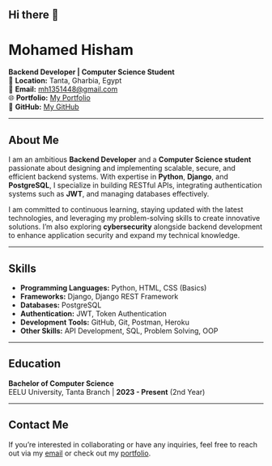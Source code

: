 ## Hi there 👋
# Mohamed Hisham

**Backend Developer | Computer Science Student**  
📍 **Location:** Tanta, Gharbia, Egypt  
📧 **Email:** mh1351448@gmail.com  
🌐 **Portfolio:** [My Portfolio](https://mohamedasddf.github.io/portfolio/)  
🐙 **GitHub:** [My GitHub](https://github.com/Mohamedasddf)  

---

## About Me  
I am an ambitious **Backend Developer** and a **Computer Science student** passionate about designing and implementing scalable, secure, and efficient backend systems. With expertise in **Python**, **Django**, and **PostgreSQL**, I specialize in building RESTful APIs, integrating authentication systems such as **JWT**, and managing databases effectively.  

I am committed to continuous learning, staying updated with the latest technologies, and leveraging my problem-solving skills to create innovative solutions. I’m also exploring **cybersecurity** alongside backend development to enhance application security and expand my technical knowledge.  

---

## Skills  
- **Programming Languages:** Python, HTML, CSS (Basics)  
- **Frameworks:** Django, Django REST Framework  
- **Databases:** PostgreSQL  
- **Authentication:** JWT, Token Authentication  
- **Development Tools:** GitHub, Git, Postman, Heroku  
- **Other Skills:** API Development, SQL, Problem Solving, OOP  

---

## Education  
**Bachelor of Computer Science**  
EELU University, Tanta Branch | **2023 - Present** (2nd Year)  

---

## Contact Me  
If you’re interested in collaborating or have any inquiries, feel free to reach out via my [email](mailto:mh1351448@gmail.com) or check out my [portfolio](https://mohamedasddf.github.io/portfolio/).  
